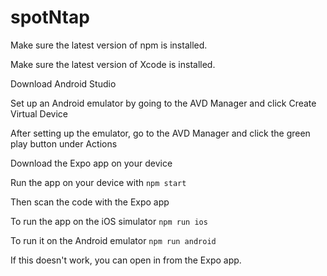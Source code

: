 # spotNtap

Make sure the latest version of npm is installed.

Make sure the latest version of Xcode is installed.

Download Android Studio

Set up an Android emulator by going to the AVD Manager and click Create Virtual Device

After setting up the emulator, go to the AVD Manager and click the green play button under Actions

Download the Expo app on your device

Run the app on your device with
`npm start`

Then scan the code with the Expo app

To run the app on the iOS simulator
`npm run ios`

To run it on the Android emulator
`npm run android`

If this doesn't work, you can open in from the Expo app.
